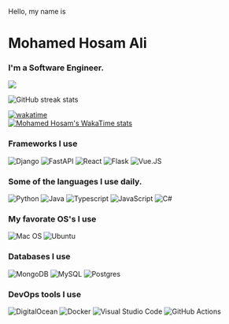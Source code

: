 <p>Hello, my name is</p>

# Mohamed Hosam Ali
### I'm a Software Engineer.

![](https://komarev.com/ghpvc/?username=Mhosam)

![GitHub streak stats](https://github-readme-streak-stats.herokuapp.com/?user=Mhosam&theme=radical)
<!-- <br> -->
[![wakatime](https://wakatime.com/badge/user/018d40ce-c9cc-4758-97b2-52dab1a885ed.svg)](https://wakatime.com/@018d40ce-c9cc-4758-97b2-52dab1a885ed)
<br>
[![Mohamed Hosam's WakaTime stats](https://github-readme-stats.vercel.app/api/wakatime?username=Mhosam)](https://github.com/anuraghazra/github-readme-stats)
<br>

### Frameworks I use 
![Django](https://img.shields.io/badge/Django-092E20?style=for-the-badge&logo=django&logoColor=white)
![FastAPI](https://img.shields.io/badge/FastAPI-005571?style=for-the-badge&logo=fastapi)
![React](https://img.shields.io/badge/React-20232A?style=for-the-badge&logo=react&logoColor=61DAFB)
![Flask](https://img.shields.io/badge/Flask-000000?style=for-the-badge&logo=flask&logoColor=white)
![Vue.JS](https://img.shields.io/badge/Vue.js-35495E?style=for-the-badge&logo=vue.js&logoColor=4FC08D)

### Some of the languages I use daily.
![Python](https://img.shields.io/badge/python-3670A0?style=for-the-badge&logo=python&logoColor=ffdd54)
![Java](https://img.shields.io/badge/Java-ED8B00?style=for-the-badge&logo=java&logoColor=white)
![Typescript](https://img.shields.io/badge/TypeScript-007ACC?style=for-the-badge&logo=typescript&logoColor=white)
![JavaScript](https://img.shields.io/badge/javascript-%23323330.svg?style=for-the-badge&logo=javascript&logoColor=%23F7DF1E)
![C#](https://img.shields.io/badge/C%23-239120?style=for-the-badge&logo=c-sharp&logoColor=white)

### My favorate OS's I use
![Mac OS](https://img.shields.io/badge/mac%20os-000000?style=for-the-badge&logo=macos&logoColor=F0F0F0)
![Ubuntu](https://img.shields.io/badge/Ubuntu-E95420?style=for-the-badge&logo=ubuntu&logoColor=white)

### Databases I use
![MongoDB](https://img.shields.io/badge/mongoDB-003545?style=for-the-badge&logo=mongoDB&logoColor=white)
![MySQL](https://img.shields.io/badge/mysql-%2300f.svg?style=for-the-badge&logo=mysql&logoColor=white)
![Postgres](https://img.shields.io/badge/postgresql-gray.svg?style=for-the-badge&logo=postgresql&logoColor=white)

### DevOps tools I use
![DigitalOcean](https://img.shields.io/badge/DigitalOcean-%230167ff.svg?style=for-the-badge&logo=digitalOcean&logoColor=white)
![Docker](https://img.shields.io/badge/docker-%230db7ed.svg?style=for-the-badge&logo=docker&logoColor=white)
![Visual Studio Code](https://img.shields.io/badge/Visual%20Studio%20Code-0078d7.svg?style=for-the-badge&logo=visual-studio-code&logoColor=white)
![GitHub Actions](https://img.shields.io/badge/github%20actions-%232671E5.svg?style=for-the-badge&logo=githubactions&logoColor=white)
